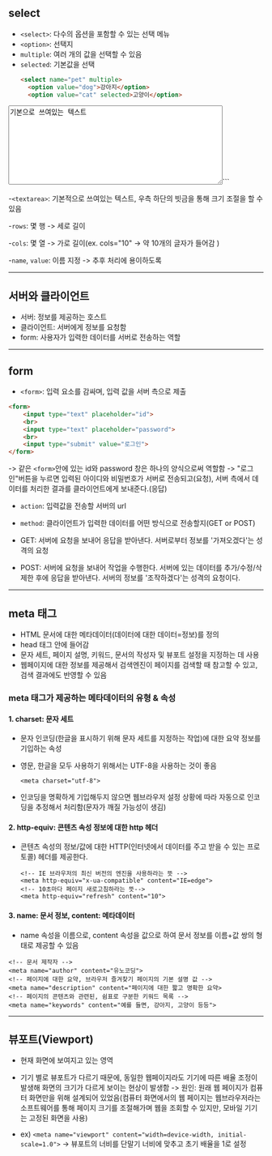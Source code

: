 ## select
- `<select>`: 다수의 옵션을 포함할 수 있는 선택 메뉴
- `<option>`: 선택지
- `multiple`: 여러 개의 값을 선택할 수 있음 
- `selected`: 기본값을 선택
  ```HTML
  <select name="pet" multiple>
    <option value="dog">강아지</option>
    <option value="cat" selected>고양이</option>
</select>
<textarea name="content" rows="10" cols="50">기본으로 쓰여있는 텍스트</textarea>```


-`<textarea>`: 기본적으로 쓰여있는 텍스트, 우측 하단의 빗금을 통해 크기 조절을 할 수 있음

-`rows`: 몇 행 -> 세로 길이

-`cols`: 몇 열 -> 가로 길이(ex. cols="10" -> 약 10개의 글자가 들어감 )

-`name`, `value`: 이름 지정 -> 추후 처리에 용이하도록

___
## 서버와 클라이언트
- 서버: 정보를 제공하는 호스트
- 클라이언트: 서버에게 정보를 요청함
- form: 사용자가 입력한 데이터를 서버로 전송하는 역할
___
## form
- `<form>`: 입력 요소를 감싸며, 입력 값을 서버 측으로 제출
```HTML
<form>
    <input type="text" placeholder="id">
    <br>
    <input type="text" placeholder="password">
    <br>
    <input type="submit" value="로그인">
</form>
```

-> 같은 `<form>`안에 있는 id와 password 창은 하나의 양식으로써 역할함
-> "로그인"버튼을 누르면 입력된 아이디와 비밀번호가 서버로 전송되고(요청), 서버 측에서 데이터를 처리한 결과를 클라이언트에게 보내준다.(응답)

- `action`: 입력값을 전송할 서버의 url
- `method`: 클라이언트가 입력한 데이터를 어떤 방식으로 전송할지(GET or POST)

- GET: 서버에 요청을 보내어 응답을 받아낸다. 서버로부터 정보를 '가져오겠다'는 성격의 요청
- POST: 서버에 요청을 보내어 작업을 수행한다. 서버에 있는 데이터를 추가/수정/삭제한 후에 응답을 받아낸다. 서버의 정보를 '조작하겠다'는 성격의 요청이다.
____
## meta 태그
- HTML 문서에 대한 메타데이터(데이터에 대한 데이터=정보)를 정의
- head 태그 안에 들어감
- 문자 세트, 페이지 설명, 키워드, 문서의 작성자 및 뷰포트 설정을 지정하는 데 사용
- 웹페이지에 대한 정보를 제공해서 검색엔진이 페이지를 검색할 때 참고할 수 있고, 검색 결과에도 반영할 수 있음


### meta 태그가 제공하는 메타데이터의 유형 & 속성
  #### 1. charset: 문자 세트
- 문자 인코딩(한글을 표시하기 위해 문자 세트를 지정하는 작업)에 대한 요약 정보를 기입하는 속성
- 영문, 한글을 모두 사용하기 위해서는 UTF-8을 사용하는 것이 좋음
  
  ```<meta charset="utf-8">```
- 인코딩을 명확하게 기입해두지 않으면 웹브라우저 설정 상황에 따라 자동으로 인코딩을 추정해서 처리함(문자가 깨질 가능성이 생김)

#### 2. http-equiv: 콘텐츠 속성 정보에 대한 http 헤더
- 콘텐츠 속성의 정보/값에 대한 HTTP(인터넷에서 데이터를 주고 받을 수 있는 프로토콜) 헤더를 제공한다.
  ```
  <!-- IE 브라우저의 최신 버전의 엔진을 사용하라는 뜻 -->
  <meta http-equiv="x-ua-compatible" content="IE=edge"> 
  <!-- 10초마다 페이지 새로고침하라는 뜻-->
  <meta http-equiv="refresh" content="10">
  ````

#### 3. name: 문서 정보, content: 메타데이터
- name 속성을 이름으로, content 속성을 값으로 하여 문서 정보를 이름+값 쌍의 형태로 제공할 수 있음
```
<!-- 문서 제작자 -->
<meta name="author" content="유노코딩">
<!-- 페이지에 대한 요약, 브라우저 즐겨찾기 페이지의 기본 설명 값 -->
<meta name="description" content="페이지에 대한 짧고 명확한 요약>
<!-- 페이지의 콘텐츠와 관련된, 쉼표로 구분한 키워드 목록 -->
<meta name="keywords" content="예를 들면, 강아지, 고양이 등등">
```
___
## 뷰포트(Viewport)
- 현재 화면에 보여지고 있는 영역
- 기기 별로 뷰포트가 다르기 때문에, 동일한 웹페이지라도 기기에 따른 배율 조정이 발생해 화면의 크기가 다르게 보이는 현상이 발생함
-> 원인: 원래 웹 페이지가 컴퓨터 화면만을 위해 설계되어 있었음(컴퓨터 화면에서의 웹 페이지는 웹브라우저라는 소프트웨어를 통해 페이지 크기를 조절해가며 웹을 조회할 수 있지만, 모바일 기기는 고정된 화면을 사용)

- ex) `<meta name="viewport" content="width=device-width, initial-scale=1.0">` -> 뷰포트의 너비를 단말기 너비에 맞추고 초기 배율을 1로 설정



  
  


